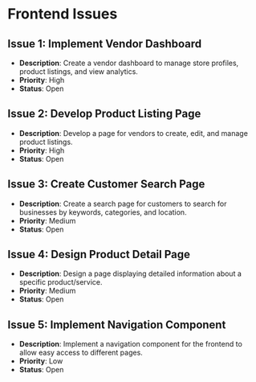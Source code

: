 # Frontend Issues

## Issue 1: Implement Vendor Dashboard
- **Description**: Create a vendor dashboard to manage store profiles, product listings, and view analytics.
- **Priority**: High
- **Status**: Open

## Issue 2: Develop Product Listing Page
- **Description**: Develop a page for vendors to create, edit, and manage product listings.
- **Priority**: High
- **Status**: Open

## Issue 3: Create Customer Search Page
- **Description**: Create a search page for customers to search for businesses by keywords, categories, and location.
- **Priority**: Medium
- **Status**: Open

## Issue 4: Design Product Detail Page
- **Description**: Design a page displaying detailed information about a specific product/service.
- **Priority**: Medium
- **Status**: Open

## Issue 5: Implement Navigation Component
- **Description**: Implement a navigation component for the frontend to allow easy access to different pages.
- **Priority**: Low
- **Status**: Open
